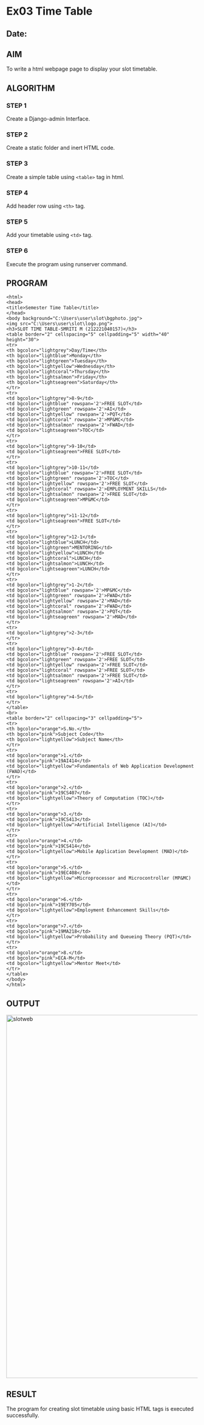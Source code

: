# Ex03 Time Table
## Date:

## AIM
To write a html webpage page to display your slot timetable.

## ALGORITHM
### STEP 1
Create a Django-admin Interface.

### STEP 2
Create a static folder and inert HTML code.

### STEP 3
Create a simple table using ```<table>``` tag in html.

### STEP 4
Add header row using ```<th>``` tag.

### STEP 5
Add your timetable using ```<td>``` tag.

### STEP 6
Execute the program using runserver command.

## PROGRAM

```
<html>
<head>
<title>Semester Time Table</title>
</head>
<body background="C:\Users\user\slot\bgphoto.jpg">
<img src="C:\Users\user\slot\logo.png">
<h3>SLOT TIME TABLE-SMRITI M (212221040157)</h3>
<table border="2" cellspacing="5" cellpadding="5" width="40" height="30">
<tr>
<th bgcolor="lightgrey">Day/Time</th>
<th bgcolor="lightblue">Monday</th>
<th bgcolor="lightgreen">Tuesday</th>
<th bgcolor="lightyellow">Wednesday</th>
<th bgcolor="lightcoral">Thursday</th>
<th bgcolor="lightsalmon">Friday</th>
<th bgcolor="lightseagreen">Saturday</th>
</tr>
<tr>
<td bgcolor="lightgrey">8-9</td>
<td bgcolor="lightblue" rowspan='2'>FREE SLOT</td>
<td bgcolor="lightgreen" rowspan='2'>AI</td>
<td bgcolor="lightyellow" rowspan='2'>PQT</td>
<td bgcolor="lightcoral" rowspan='2'>MP&MC</td>
<td bgcolor="lightsalmon" rowspan='2'>FWAD</td>
<td bgcolor="lightseagreen">TOC</td>
</tr>
<tr>
<td bgcolor="lightgrey">9-10</td>
<td bgcolor="lightseagreen">FREE SLOT</td>
</tr>
<tr>
<td bgcolor="lightgrey">10-11</td>
<td bgcolor="lightblue" rowspan='2'>FREE SLOT</td>
<td bgcolor="lightgreen" rowspan='2'>TOC</td>
<td bgcolor="lightyellow" rowspan='2'>FREE SLOT</td>
<td bgcolor="lightcoral" rowspan='2'>EMPLOYMENT SKILLS</td>
<td bgcolor="lightsalmon" rowspan='2'>FREE SLOT</td>
<td bgcolor="lightseagreen">MP&MC</td>
</tr>
<tr>
<td bgcolor="lightgrey">11-12</td>
<td bgcolor="lightseagreen">FREE SLOT</td>
</tr>
<tr>
<td bgcolor="lightgrey">12-1</td>
<td bgcolor="lightblue">LUNCH</td>
<td bgcolor="lightgreen">MENTORING</td>
<td bgcolor="lightyellow">LUNCH</td>
<td bgcolor="lightcoral">LUNCH</td>
<td bgcolor="lightsalmon">LUNCH</td>
<td bgcolor="lightseagreen">LUNCH</td>
</tr>
<tr>
<td bgcolor="lightgrey">1-2</td>
<td bgcolor="lightblue" rowspan='2'>MP&MC</td>
<td bgcolor="lightgreen" rowspan='2'>FWAD</td>
<td bgcolor="lightyellow" rowspan='2'>MAD</td>
<td bgcolor="lightcoral" rowspan='2'>FWAD</td>
<td bgcolor="lightsalmon" rowspan='2'>PQT</td>
<td bgcolor="lightseagreen" rowspan='2'>MAD</td>
</tr>
<tr>
<td bgcolor="lightgrey">2-3</td>
</tr>
<tr>
<td bgcolor="lightgrey">3-4</td>
<td bgcolor="lightblue" rowspan='2'>FREE SLOT</td>
<td bgcolor="lightgreen" rowspan='2'>FREE SLOT</td>
<td bgcolor="lightyellow" rowspan='2'>FREE SLOT</td>
<td bgcolor="lightcoral" rowspan='2'>FREE SLOT</td>
<td bgcolor="lightsalmon" rowspan='2'>FREE SLOT</td>
<td bgcolor="lightseagreen" rowspan='2'>AI</td>
</tr>
<tr>
<td bgcolor="lightgrey">4-5</td>
</tr>
</table>
<br>
<table border="2" cellspacing="3" cellpadding="5">
<tr>
<th bgcolor="orange">S.No.</th>
<th bgcolor="pink">Subject Code</th>
<th bgcolor="lightyellow">Subject Name</th>
</tr>
<tr>
<td bgcolor="orange">1.</td>
<td bgcolor="pink">19AI414</td>
<td bgcolor="lightyellow">Fundamentals of Web Application Development (FWAD)</td>
</tr>
<tr>
<td bgcolor="orange">2.</td>
<td bgcolor="pink">19CS407</td>
<td bgcolor="lightyellow">Theory of Computation (TOC)</td>
</tr>
<tr>
<td bgcolor="orange">3.</td>
<td bgcolor="pink">19CS413</td>
<td bgcolor="lightyellow">Artificial Intelligence (AI)</td>
</tr>
<tr>
<td bgcolor="orange">4.</td>
<td bgcolor="pink">19CS414</td>
<td bgcolor="lightyellow">Mobile Application Development (MAD)</td>
</tr>
<tr>
<td bgcolor="orange">5.</td>
<td bgcolor="pink">19EC408</td>
<td bgcolor="lightyellow">Microprocessor and Microcontroller (MP&MC)</td>
</tr>
<tr>
<td bgcolor="orange">6.</td>
<td bgcolor="pink">19EY705</td>
<td bgcolor="lightyellow">Employment Enhancement Skills</td>
</tr>
<tr>
<td bgcolor="orange">7.</td>
<td bgcolor="pink">19MA218</td>
<td bgcolor="lightyellow">Probability and Queueing Theory (PQT)</td>
</tr>
<tr>
<td bgcolor="orange">8.</td>
<td bgcolor="pink">ECA-M</td>
<td bgcolor="lightyellow">Mentor Meet</td>
</tr>
</table>
</body>
</html>
```

## OUTPUT

<img width="954" alt="slotweb" src="https://github.com/SmritiManikand/slot/assets/113674204/e1ea6480-327b-4a24-8bce-faccc57dc2a4">

## RESULT
The program for creating slot timetable using basic HTML tags is executed successfully.
